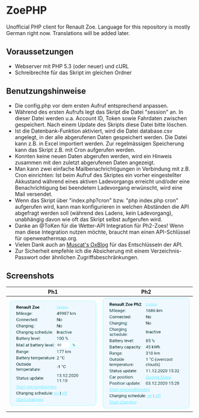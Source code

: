 # ZoePHP
Unofficial PHP client for Renault Zoe.
Language for this repository is mostly German right now.
Translations will be added later.

## Voraussetzungen
* Webserver mit PHP 5.3 (oder neuer) und cURL
* Schreibrechte für das Skript im gleichen Ordner

## Benutzungshinweise
* Die config.php vor dem ersten Aufruf entsprechend anpassen.
* Während des ersten Aufrufs legt das Skript die Datei "session" an. In dieser Datei werden u.a. Account ID, Token sowie Fahrdaten zwischen gespeichert. Nach einem Update des Skripts diese Datei bitte löschen.
* Ist die Datenbank-Funktion aktiviert, wird die Datei database.csv angelegt, in der alle abgerufenen Daten gespeichert werden. Die Datei kann z.B. in Excel importiert werden. Zur regelmässigen Speicherung kann das Skript z.B. mit Cron aufgerufen werden.
* Konnten keine neuen Daten abgerufen werden, wird ein Hinweis zusammen mit den zuletzt abgerufenen Daten angezeigt.
* Man kann zwei einfache Mailbenachrichtigungen in Verbindung mit z.B. Cron einrichten: Ist beim Aufruf des Skriptes ein vorher eingestellter Akkustand während eines aktiven Ladevorgangs erreicht und/oder eine Benachrichtigung bei beendetem Ladevorgang erwünscht, wird eine Mail versendet.
* Wenn das Skript über "index.php?cron" bzw. "php index.php cron" aufgerufen wird, kann man konfigurieren in welchen Abständen die API abgefragt werden soll (während des Ladens, kein Ladevorgang), unabhängig davon wie oft das Skript selbst aufgerufen wird.
* Danke an @ToKen für die Wetter-API Integration für Ph2-Zoes! Wenn man diese Integration nutzen möchte, braucht man einen API-Schlüssel für openweathermap.org.
* Vielen Dank auch an [Muscat's OxBlog](https://muscatoxblog.blogspot.com/2019/07/delving-into-renaults-new-api.html) für das Entschlüsseln der API.
* Zur Sicherheit empfehle ich die Absicherung mit einem Verzeichnis-Passwort oder ähnlichen Zugriffsbeschränkungen.

## Screenshots
Ph1 | Ph2
------------ | -------------
![Screenshot Ph1](screenshot_ph1.png) | ![Screenshot Ph2](screenshot_ph2.png)
